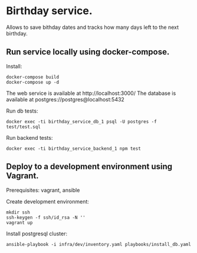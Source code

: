 
# Birthday service.

Allows to save bithday dates and tracks how many days left to the next birthday.

## Run service locally using docker-compose.


Install:

```
docker-compose build
docker-compose up -d
```

The web service is available at http://localhost:3000/
The database is available at postgres://postgres@localhost:5432

Run db tests:

```
docker exec -ti birthday_service_db_1 psql -U postgres -f test/test.sql
```

Run backend tests:

```
docker exec -ti birthday_service_backend_1 npm test
```

## Deploy to a development environment using Vagrant.

Prerequisites: vagrant, ansible

Create development environment:

```
mkdir ssh
ssh-keygen -f ssh/id_rsa -N ''
vagrant up
```

Install postgresql cluster:

```
ansible-playbook -i infra/dev/inventory.yaml playbooks/install_db.yaml
```
